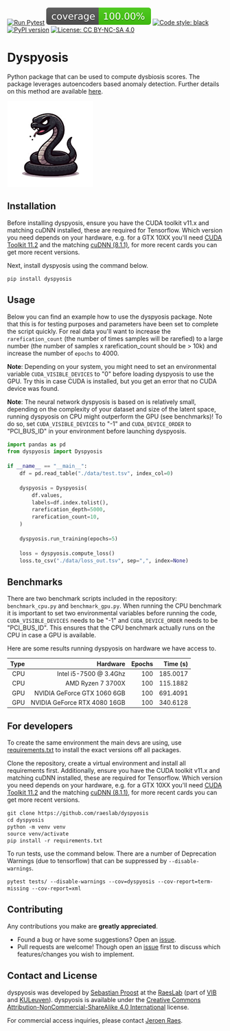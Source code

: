 [![Run Pytest](https://github.com/raeslab/dyspyosis/actions/workflows/autopytest.yml/badge.svg)](https://github.com/raeslab/dyspyosis/actions/workflows/autopytest.yml) [![Coverage](https://raw.githubusercontent.com/raeslab/dyspyosis/main/docs/coverage-badge.svg)](https://raw.githubusercontent.com/raeslab/dyspyosis/main/docs/coverage-badge.svg) [![Code style: black](https://img.shields.io/badge/code%20style-black-000000.svg)](https://github.com/psf/black) [![PyPI version](https://badge.fury.io/py/dyspyosis.svg)](https://badge.fury.io/py/dyspyosis) [![License: CC BY-NC-SA 4.0](https://img.shields.io/badge/License-CC%20BY--NC--SA%204.0-lightgrey.svg)](https://creativecommons.org/licenses/by-nc-sa/4.0/)

# Dyspyosis

Python package that can be used to compute dysbiosis scores. The package leverages autoencoders based
anomaly detection. Further details on this method are available [here](./docs/method.md).

![A gumpy black snake, minimalist illustration](https://raw.githubusercontent.com/raeslab/dyspyosis/main/docs/img/dyspyosis_logo_small.jpg)

## Installation

Before installing dyspyosis, ensure you have the CUDA toolkit v11.x and matching cuDNN installed, these are required for Tensorflow. Which version you need 
depends on your hardware, e.g. for a GTX 10XX you'll need [CUDA Toolkit 11.2] and the matching [cuDNN (8.1.1)], for
more recent cards you can get more recent versions.


Next, install dyspyosis using the command below.

```commandline
pip install dyspyosis
```

## Usage

Below you can find an example how to use the dyspyosis package. Note that this is for testing purposes and parameters 
have been set to complete the script quickly. For real data you'll want to increase the ```rarefication_count``` (the 
number of times samples will be rarefied) to a large number (the number of samples x rarefication_count should be > 10k) 
and increase the number of ```epochs``` to 4000.

**Note**: Depending on your system, you might need to set an environmental variable ```CUDA_VISIBLE_DEVICES``` to "0" before
loading dyspyosis to use the GPU. Try this in case CUDA is installed, but you get an error that no CUDA device was found.

**Note**: The neural network dyspyosis is based on is relatively small, depending on the complexity of your dataset and 
size of the latent space, running dyspyosis on CPU might outperform the GPU (see benchmarks)! To do so, set 
```CUDA_VISIBLE_DEVICES``` to "-1" and ```CUDA_DEVICE_ORDER``` to "PCI_BUS_ID" in your environment before launching 
dyspyosis.

```python
import pandas as pd
from dyspyosis import Dyspyosis

if __name__ == "__main__":
    df = pd.read_table("./data/test.tsv", index_col=0)

    dyspyosis = Dyspyosis(
        df.values,
        labels=df.index.tolist(),
        rarefication_depth=5000,
        rarefication_count=10,
    )

    dyspyosis.run_training(epochs=5)

    loss = dyspyosis.compute_loss()
    loss.to_csv("./data/loss_out.tsv", sep=",", index=None)
```

## Benchmarks

There are two benchmark scripts included in the repository: ```benchmark_cpu.py``` and ```benchmark_gpu.py```. When
running the CPU benchmark it is important to set two environmental variables before running the code, ```CUDA_VISIBLE_DEVICES``` needs to be "-1"
and ```CUDA_DEVICE_ORDER``` needs to be "PCI_BUS_ID". This ensures that the CPU benchmark actually runs on the CPU in case a GPU is available.

Here are some results running dyspyosis on hardware we have access to.

| Type |                     Hardware | Epochs |       Time (s) |
|-----:|-----------------------------:|-------:|---------------:|
|  CPU |       Intel i5-7500 @ 3.4Ghz |    100 |       185.0017 |
|  CPU |            AMD Ryzen 7 3700X |    100 |       115.1882 |
|  GPU |  NVIDIA GeForce GTX 1060 6GB |    100 |       691.4091 |
|  GPU | NVIDIA GeForce RTX 4080 16GB |    100 |       340.6128 |

## For developers

To create the same environment the main devs are using, use [requirements.txt](./docs/dev/requirements.txt) to install
the exact versions off all packages.

Clone the repository, create a virtual environment and install all requirements first. Additionally, ensure you have
the CUDA toolkit v11.x and matching cuDNN installed, these are required for Tensorflow. Which version you need 
depends on your hardware, e.g. for a GTX 10XX you'll need [CUDA Toolkit 11.2] and the matching [cuDNN (8.1.1)], for
more recent cards you can get more recent versions.

```commandline
git clone https://github.com/raeslab/dyspyosis
cd dyspyosis
python -m venv venv
source venv/activate
pip install -r requirements.txt
```

To run tests, use the command below. There are a number of Deprecation Warnings (due to tensorflow) that can be
suppressed by ```--disable-warnings```.

```commandline
pytest tests/ --disable-warnings --cov=dyspyosis --cov-report=term-missing --cov-report=xml
```

## Contributing

Any contributions you make are **greatly appreciated**.

  * Found a bug or have some suggestions? Open an [issue](https://github.com/raeslab/dyspyosis/issues).
  * Pull requests are welcome! Though open an [issue](https://github.com/raeslab/dyspyosis/issues) first to discuss which features/changes you wish to implement.

## Contact and License

dyspyosis was developed by [Sebastian Proost](https://sebastian.proost.science/) at the [RaesLab](https://raeslab.sites.vib.be/en) (part of [VIB](https://vib.be/en#/) and [KULeuven](https://www.kuleuven.be/english/kuleuven/index.html)). dyspyosis is available under the [Creative Commons Attribution-NonCommercial-ShareAlike 4.0 International](https://creativecommons.org/licenses/by-nc-sa/4.0/) license.

For commercial access inquiries, please contact [Jeroen Raes](mailto:jeroen.raes@kuleuven.vib.be).

[CUDA Toolkit 11.2]: https://developer.nvidia.com/cuda-11.2.0-download-archive
[cuDNN (8.1.1)]: https://developer.nvidia.com/rdp/cudnn-archive